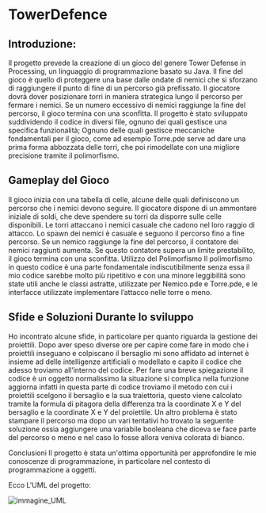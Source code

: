# TowerDefence

## Introduzione:
Il progetto prevede la creazione di un gioco del genere Tower Defense in Processing, un linguaggio di programmazione basato su Java. Il fine del gioco è quello di proteggere una base dalle ondate di nemici che si sforzano di raggiungere il punto di fine di un percorso già prefissato. Il giocatore dovrà dover posizionare torri in maniera strategica lungo il percorso per fermare i nemici. Se un numero eccessivo di nemici raggiunge la fine del percorso, il gioco termina con una sconfitta. Il progetto è stato sviluppato suddividendo il codice in diversi file, ognuno dei quali gestisce una specifica funzionalità; Ognuno delle quali gestisce meccaniche fondamentali per il gioco, come ad esempio Torre.pde serve ad dare una prima forma abbozzata delle torri, che poi rimodellate con una migliore precisione tramite il polimorfismo.

## Gameplay del Gioco
Il gioco inizia con una tabella di celle, alcune delle quali definiscono un percorso che i nemici devono seguire. Il giocatore dispone di un ammontare iniziale di soldi, che deve spendere su torri da disporre sulle celle disponibili. Le torri attaccano i nemici casuale che cadono nel loro raggio di attacco. Lo spawn dei nemici è casuale e seguono il percorso fino a fine percorso. Se un nemico raggiunge la fine del percorso, il contatore dei nemici raggiunti aumenta. Se questo contatore supera un limite prestabilito, il gioco termina con una sconfitta.
Utilizzo del Polimorfismo
Il polimorfismo in questo codice è una parte fondamentale indiscutibilmente senza essa il mio codice sarebbe molto più ripetitivo e con una minore leggibilità sono state utili anche le classi astratte, utilizzate per Nemico.pde e Torre.pde, e le interfacce utilizzate implementare l’attacco nelle torre o meno.

## Sfide e Soluzioni Durante lo sviluppo
Ho incontrato alcune sfide, in particolare per quanto riguarda la gestione dei proiettili. Dopo aver speso diverse ore per capire come fare in modo che i proiettili inseguano e colpiscano il bersaglio mi sono affidato ad internet è insieme ad delle intelligenze artificiali o modellato e capito il codice che adesso troviamo all’interno del codice.
Per fare una breve spiegazione il codice è un oggetto normalissimo la situazione si complica nella funzione aggiorna infatti in questa parte di codice troviamo il metodo con cui i proiettili scelgono il bersaglio e la sua traiettoria, questo viene calcolato tramite la formula di pitagora della differenza tra la coordinate X e Y del bersaglio e la coordinate X e Y del proiettile.
Un altro problema è stato stampare il percorso ma dopo un vari tentativi ho trovato la seguente soluzione ossia aggiungere una variabile booleana che diceva se face parte del percorso o meno e nel caso lo fosse allora veniva colorata di bianco.

Conclusioni Il progetto è stata un'ottima opportunità per approfondire le mie conoscenze di programmazione, in particolare nel contesto di programmazione a oggetti. 

Ecco L'UML del progetto:



![immagine_UML](https://github.com/user-attachments/assets/f7385ac9-052a-430f-9816-ccc878a86bd1)
